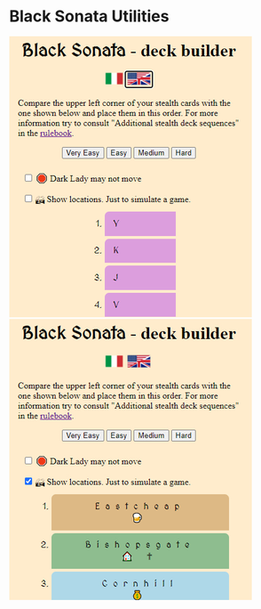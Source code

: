 Black Sonata Utilities
======================

![Dec Builder - main page](deck-builder.jpg)
![Dec Builder - game simulation](deck-builder-2.jpg)
